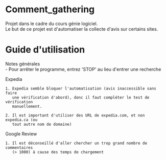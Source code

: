 # Comment_gathering
Projet dans le cadre du cours génie logiciel.<br />
Le but de ce projet est d'automatiser la collecte d'avis sur certains sites.

# Guide d'utilisation 
Notes générales<br />
    - Pour arrêter le programme, entrez 'STOP' au lieu d'entrer une recherche 

Expedia

    1. Expedia semble bloquer l'automatisation (avis inaccessible sans faire
       une vérification d'abord), donc il faut compléter le test de vérification
       manuellement. 

    2. Il est important d'utiliser des URL de expedia.com, et non expedia.ca (ou
       tout autre nom de domaine)
       

Google Review

    1. Il est déconseillé d'aller chercher un trop grand nombre de commentaires
       (> 1000) à cause des temps de chargement
